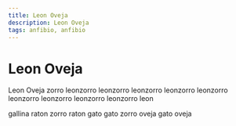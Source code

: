 ```yaml
---
title: Leon Oveja
description: Leon Oveja
tags: anfibio, anfibio
---
```


# Leon Oveja

Leon Oveja zorro leonzorro leonzorro leonzorro leonzorro leonzorro leonzorro leonzorro leonzorro leonzorro leon

gallina raton zorro raton gato gato zorro oveja gato oveja